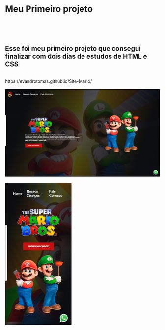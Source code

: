 <h1>Meu Primeiro projeto</h1>
<br>
<br>
<br>
<h2>Esse foi meu primeiro projeto que consegui finalizar com dois dias de estudos de HTML e CSS</h2>
<br>
<a target="_blank href="https://evandrotomas.github.io/Site-Mario/">https://evandrotomas.github.io/Site-Mario/</a>
<br>
<br>
<img src="https://github.com/evandrotomas/Site-Mario/blob/master/img/Desktop.png?raw=true"/>
<br>
<br>
<img src="https://github.com/evandrotomas/Site-Mario/blob/master/img/Celular.png?raw=true"/>

